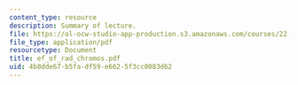 ```yaml
---
content_type: resource
description: Summary of lecture.
file: https://ol-ocw-studio-app-production.s3.amazonaws.com/courses/22-55j-principles-of-radiation-interactions-fall-2004/4b8dde67b5fadf59e6625f3cc0083d62_ef_of_rad_chromos.pdf
file_type: application/pdf
resourcetype: Document
title: ef_of_rad_chromos.pdf
uid: 4b8dde67-b5fa-df59-e662-5f3cc0083d62
---
```

